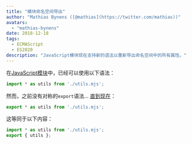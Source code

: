 ```yaml
---
title: "模块命名空间导出"
author: "Mathias Bynens ([@mathias](https://twitter.com/mathias))"
avatars: 
  - "mathias-bynens"
date: 2018-12-18
tags: 
  - ECMAScript
  - ES2020
description: "JavaScript模块现在支持新的语法以重新导出命名空间中的所有属性。"
---
```

在[JavaScript模块](/features/modules)中，已经可以使用以下语法：

```js
import * as utils from './utils.mjs';
```

然而，之前没有对称的`export`语法… [直到现在](https://github.com/tc39/proposal-export-ns-from)：

```js
export * as utils from './utils.mjs';
```

这等同于以下内容：

```js
import * as utils from './utils.mjs';
export { utils };
```
